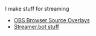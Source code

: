 I make stuff for streaming

* [OBS Browser Source Overlays](Overlays)
* [Streamer.bot stuff](StreamerBot)

